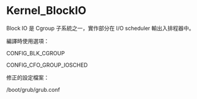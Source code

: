 # Kernel_BlockIO

Block IO 是 Cgroup 子系統之一，實作部分在 I/O scheduler 輸出入排程器中。

編譯時使用選項：

CONFIG_BLK_CGROUP

CONFIG_CFO_GROUP_IOSCHED

修正的設定檔案：

/boot/grub/grub.conf

